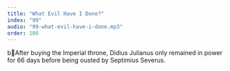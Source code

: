 ```yaml
---
title: "What Evil Have I Done?"
index: "99"
audio: "99-what-evil-have-i-done.mp3"
order: 108
---
```


bAfter buying the Imperial throne, Didius Julianus only remained in power for 66 days before being ousted by Septimius Severus.
